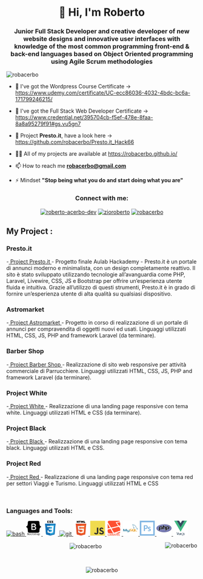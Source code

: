 <h1 align="center">👋 Hi, I'm Roberto</h1>
<h3 align="center">Junior Full Stack Developer and creative developer of new website designs and innovative user interfaces with knowledge of the most common programming front-end & back-end languages based on Object Oriented programming using Agile Scrum methodologies</h3>

<p align="left"> <img src="https://komarev.com/ghpvc/?username=robacerbo&label=Profile%20views&color=0e75b6&style=flat" alt="robacerbo" /> </p>

- 🔭 I've got the Wordpress Course Certificate -> https://www.udemy.com/certificate/UC-ecc86036-4032-4bdc-bc6a-171799246215/

- 🔭 I've got the Full Stack Web Developer Certificate -> https://www.credential.net/395704cb-f5ef-478e-8faa-8a8a95279f91#gs.vu5gn7

- 🔭 Project **Presto.it**, have a look here -> https://github.com/robacerbo/Presto.it_Hack66 

- 👨‍💻 All of my projects are available at https://robacerbo.github.io/

- 📫 How to reach me **robacerbo@gmail.com**

- ⚡ Mindset **"Stop being what you do and start doing what you are"**

<h3 align="center">Connect with me:</h3>
<p align="center">
<a href="https://linkedin.com/in/roberto-acerbo-dev" target="blank"><img align="center" src="https://raw.githubusercontent.com/rahuldkjain/github-profile-readme-generator/master/src/images/icons/Social/linked-in-alt.svg" alt="roberto-acerbo-dev" height="30" width="40" /></a>
<a href="https://fb.com/zioroberto" target="blank"><img align="center" src="https://raw.githubusercontent.com/rahuldkjain/github-profile-readme-generator/master/src/images/icons/Social/facebook.svg" alt="zioroberto" height="30" width="40" /></a>
<a href="https://instagram.com/robacerbo" target="blank"><img align="center" src="https://raw.githubusercontent.com/rahuldkjain/github-profile-readme-generator/master/src/images/icons/Social/instagram.svg" alt="robacerbo" height="30" width="40" /></a>
</p>

<h2 align="left">My Project : </h2>

<h3 align="left">Presto.it</h3>
-<a href="https://github.com/robacerbo/Presto.it_Hack66" target="__blank"> Project Presto.it  </a> - Progetto finale Aulab Hackademy - Presto.it è un portale di annunci moderno e minimalista, con un design completamente reattivo. Il sito è stato sviluppato utilizzando tecnologie all’avanguardia come PHP, Laravel, Livewire, CSS, JS e Bootstrap per offrire un’esperienza utente fluida e intuitiva. Grazie all’utilizzo di questi strumenti, Presto.it è in grado di fornire un’esperienza utente di alta qualità su qualsiasi dispositivo.

<h3 align="left">Astromarket</h3>
-<a href="https://github.com/robacerbo/Project-Astromarket" target="__blank"> Project Astromarket  </a> - Progetto in corso di realizzazione di un portale di annunci per compravendita di oggetti nuovi ed usati. Linguaggi utilizzati HTML, CSS, JS, PHP and framework Laravel (da terminare).

<h3 align="left">Barber Shop</h3>
-<a href="https://github.com/robacerbo/project-Barber-Shop" target="__blank"> Project Barber Shop  </a> - Realizzazione di sito web responsive per attività commerciale di Parrucchiere. Linguaggi utilizzati HTML, CSS, JS, PHP and framework Laravel (da terminare).

<h3 align="left">Project White</h3>
-<a href="https://github.com/robacerbo/project_white" target="__blank"> Project White </a> - Realizzazione di una landing page responsive con tema white. Linguaggi utilizzati HTML e CSS (da terminare).

<h3 align="left">Project Black</h3>
-<a href="https://github.com/robacerbo/project_black" target="__blank"> Project Black </a> - Realizzazione di una landing page responsive con tema black. Linguaggi utilizzati HTML e CSS.

<h3 align="left">Project Red</h3>
-<a href="https://github.com/robacerbo/project_red" target="__blank"> Project Red </a> - Realizzazione di una landing page responsive con tema red per settori Viaggi e Turismo. Linguaggi utilizzati HTML e CSS


<p>&nbsp;</p>
<h3 align="left">Languages and Tools:</h3>
<p align="left"> <a href="https://www.gnu.org/software/bash/" target="_blank" rel="noreferrer"> <img src="https://www.vectorlogo.zone/logos/gnu_bash/gnu_bash-icon.svg" alt="bash" width="40" height="40"/> </a> <a href="https://getbootstrap.com" target="_blank" rel="noreferrer"> <img src="https://raw.githubusercontent.com/devicons/devicon/master/icons/bootstrap/bootstrap-plain-wordmark.svg" alt="bootstrap" width="40" height="40"/> </a> <a href="https://www.w3schools.com/css/" target="_blank" rel="noreferrer"> <img src="https://raw.githubusercontent.com/devicons/devicon/master/icons/css3/css3-original-wordmark.svg" alt="css3" width="40" height="40"/> </a> <a href="https://git-scm.com/" target="_blank" rel="noreferrer"> <img src="https://www.vectorlogo.zone/logos/git-scm/git-scm-icon.svg" alt="git" width="40" height="40"/> </a> <a href="https://www.w3.org/html/" target="_blank" rel="noreferrer"> <img src="https://raw.githubusercontent.com/devicons/devicon/master/icons/html5/html5-original-wordmark.svg" alt="html5" width="40" height="40"/> </a> <a href="https://developer.mozilla.org/en-US/docs/Web/JavaScript" target="_blank" rel="noreferrer"> <img src="https://raw.githubusercontent.com/devicons/devicon/master/icons/javascript/javascript-original.svg" alt="javascript" width="40" height="40"/> </a> <a href="https://laravel.com/" target="_blank" rel="noreferrer"> <img src="https://raw.githubusercontent.com/devicons/devicon/master/icons/laravel/laravel-plain-wordmark.svg" alt="laravel" width="40" height="40"/> </a> <a href="https://www.mysql.com/" target="_blank" rel="noreferrer"> <img src="https://raw.githubusercontent.com/devicons/devicon/master/icons/mysql/mysql-original-wordmark.svg" alt="mysql" width="40" height="40"/> </a> <a href="https://www.photoshop.com/en" target="_blank" rel="noreferrer"> <img src="https://raw.githubusercontent.com/devicons/devicon/master/icons/photoshop/photoshop-line.svg" alt="photoshop" width="40" height="40"/> </a> <a href="https://www.php.net" target="_blank" rel="noreferrer"> <img src="https://raw.githubusercontent.com/devicons/devicon/master/icons/php/php-original.svg" alt="php" width="40" height="40"/> </a> <a href="https://vuejs.org/" target="_blank" rel="noreferrer"> <img src="https://raw.githubusercontent.com/devicons/devicon/master/icons/vuejs/vuejs-original-wordmark.svg" alt="vuejs" width="40" height="40"/> </a> </p>

<p align="center"><img align="center" src="https://github-readme-stats.vercel.app/api/top-langs?username=robacerbo&show_icons=true&locale=en&layout=compact" alt="robacerbo" /><img align="right" src="https://github-readme-stats.vercel.app/api?username=robacerbo&show_icons=true&locale=en" alt="robacerbo" /></p>

<p>&nbsp;</p>
<p align="center"><img align="center" src="https://github-readme-streak-stats.herokuapp.com/?user=robacerbo&" alt="robacerbo" width="500" height="450" /></p>

